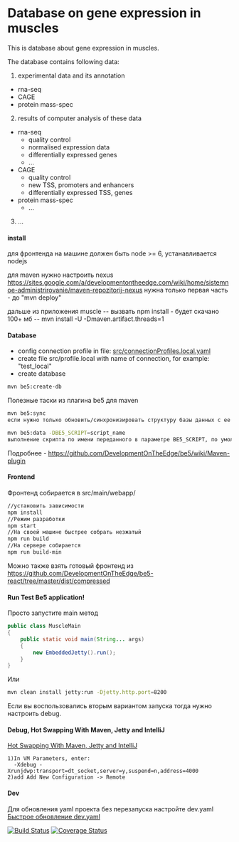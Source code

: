 # Database on gene expression in muscles

This is database about gene expression in muscles.

The database contains following data:

1) experimental data and its annotation
 - rna-seq
 - CAGE
 - protein mass-spec 

2) results of computer analysis of these data
 - rna-seq
   - quality control
   - normalised expression data
   - differentially expressed genes
   - ...     
 - CAGE
   - quality control
   - new TSS, promoters and enhancers
   - differentially expressed TSS, genes
 - protein mass-spec
   - ...  

3) ...





#### install
для фронтенда на машине должен быть node >= 6, устанавливается nodejs

для maven нужно настроить nexus https://sites.google.com/a/developmentontheedge.com/wiki/home/sistemnoe-administrirovanie/maven-repozitorij-nexus
нужна только первая часть - до "mvn deploy"

дальше из приложения muscle
-- вызвать npm install - будет скачано 100+ мб
-- mvn install -U -Dmaven.artifact.threads=1
 

#### Database
- config connection profile in file: [src/connectionProfiles.local.yaml](https://github.com/QProgS/testBe5app/blob/master/src/connectionProfiles.local.yaml) 
- create file src/profile.local with name of connection, for example: "test_local"
- create database

```sh
mvn be5:create-db
```

Полезные таски из плагина be5 для maven
 
```sh
mvn be5:sync
если нужно только обновить/синхронизировать структуру базы данных с ее декларацией в be5

mvn be5:data -DBE5_SCRIPT=script_name
выполнение скрипта по имени переданного в параметре BE5_SCRIPT, по умолчанию из папка src/ftl
```

Подробнее - https://github.com/DevelopmentOnTheEdge/be5/wiki/Maven-plugin

#### Frontend
Фронтенд собирается в src/main/webapp/

```sh
//установить зависимости
npm install
//Режим разработки
npm start
//На своей машине быстрее собрать незжатый 
npm run build
//На сервере собирается
npm run build-min
```

Можно также взять готовый фронтенд из https://github.com/DevelopmentOnTheEdge/be5-react/tree/master/dist/compressed

#### Run Test Be5 application!
Просто запустите main метод

```java
public class MuscleMain
{
    public static void main(String... args)
    {
        new EmbeddedJetty().run();
    }
}
```

Или
 
```sh
mvn clean install jetty:run -Djetty.http.port=8200
```

Если вы воспользовались вторым вариантом запуска тогда нужно настроить debug.

#### Debug, Hot Swapping With Maven, Jetty and IntelliJ
[Hot Swapping With Maven, Jetty and IntelliJ](https://gist.github.com/naaman/1053217)
```text
1)In VM Parameters, enter:
  -Xdebug -Xrunjdwp:transport=dt_socket,server=y,suspend=n,address=4000
2)add Add New Configuration -> Remote 
```

#### Dev
Для обновления yaml проекта без перезапуска настройте dev.yaml    
[Быстрое обновление dev.yaml](https://github.com/DevelopmentOnTheEdge/be5/wiki/%D0%91%D1%8B%D1%81%D1%82%D1%80%D0%BE%D0%B5-%D0%BE%D0%B1%D0%BD%D0%BE%D0%B2%D0%BB%D0%B5%D0%BD%D0%B8%D0%B5-dev.yaml)


[![Build Status](https://travis-ci.org/Biosoft-ru/muscle.svg?branch=master)](https://travis-ci.org/Biosoft-ru/muscle)
[![Coverage Status](https://coveralls.io/repos/github/Biosoft-ru/muscle/badge.svg?branch=master)](https://coveralls.io/github/Biosoft-ru/muscle?branch=master)

